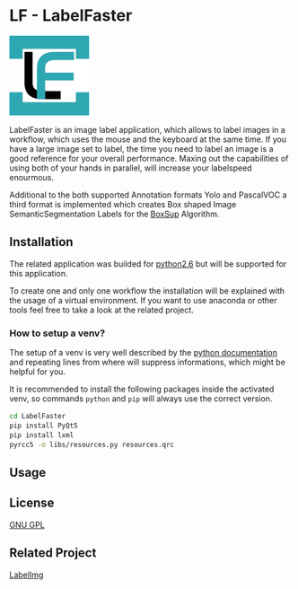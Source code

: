 # LF - LabelFaster

![alt text][logo]

LabelFaster is an image label application, which allows to label images in a workflow, which uses the mouse and the keyboard at the same time. If you have a large image set to label, the time you need to label an image is a good reference for your overall performance. Maxing out the capabilities of using both of your hands in parallel, will increase your labelspeed enourmous.

Additional to the both supported Annotation formats Yolo and PascalVOC a third format is implemented which creates Box shaped Image SemanticSegmentation Labels for the [BoxSup](https://arxiv.org/abs/1503.01640) Algorithm.

## Installation

The related application was builded for [python2.6](https://www.python.org/downloads/release/python-269/) but will be supported for this application.

To create one and only one workflow the installation will be explained with the usage of a  virtual environment. If you want to use anaconda or other tools feel free to take a look at the related project.

### How to setup a venv?

The setup of a venv is very well described by the [python documentation](https://docs.python.org/3/tutorial/venv.html) and repeating lines from where will suppress informations, which might be helpful for you. 

It is recommended to install the following packages inside the activated venv, so commands ```python``` and ```pip``` will always use the correct version.

```bash
cd LabelFaster
pip install PyQt5
pip install lxml
pyrcc5 -o libs/resources.py resources.qrc
```

## Usage

## License

[GNU GPL](https://github.com/MaKaNu/ROISA-Region_of_Interest_Selector_Automat/blob/master/LICENSE)

## Related Project

[LabelImg](https://github.com/tzutalin/labelImg])

[logo]: https://raw.githubusercontent.com/MaKaNu/LabelFaster/master/resources/icons/Logo4_bg.png "Logo of LabelFaster App."
